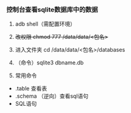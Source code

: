 ### 控制台查看sqlite数据库中的数据

1. adb shell（需配置环境）

2. ~~改权限 chmod 777 /data/data/<包名>~~

3. 进入文件夹 cd /data/data/<包名>/databases

4. （命令）sqlite3 dbname.db

5. 常用命令
  + .table 查看表
  + .schema （逆向）查看sql语句
  + SQL语句
